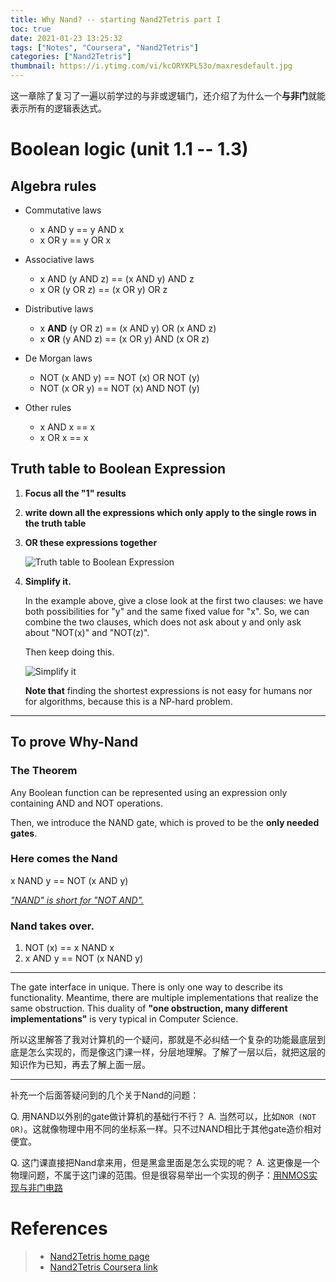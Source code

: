 ```yaml
---
title: Why Nand? -- starting Nand2Tetris part I
toc: true
date: 2021-01-23 13:25:32
tags: ["Notes", "Coursera", "Nand2Tetris"]
categories: ["Nand2Tetris"]
thumbnail: https://i.ytimg.com/vi/kcORYKPL53o/maxresdefault.jpg
---
```


这一章除了复习了一遍以前学过的与非或逻辑门，还介绍了为什么一个**与非门**就能表示所有的逻辑表达式。

# Boolean logic (unit 1.1 -- 1.3)


## Algebra rules


* Commutative laws
  * x AND y == y AND x
  * x OR y == y OR x

* Associative laws
  * x AND (y AND z) == (x AND y) AND z
  * x OR (y OR z) == (x OR y) OR z

* Distributive laws
  * x **AND** (y OR z) == (x AND y) OR (x AND z)
  * x **OR** (y AND z) == (x OR y) AND (x OR z)

* De Morgan laws
  * NOT (x AND y) == NOT (x) OR NOT (y)
  * NOT (x OR y) == NOT (x) AND NOT (y)
  
* Other rules
  * x AND x == x
  * x OR x == x

## Truth table to Boolean Expression

1. **Focus all the "1" results**

2. **write down all the expressions which only apply to the single rows in the truth table**

3. **OR these expressions together**

   ![Truth table to Boolean Expression](/images/Nand2Tetris/table2expression.png)

4. **Simplify it.**

   In the example above, give a close look at the first two clauses: we have both possibilities for "y" and the same fixed value for "x". So, we can combine the two clauses, which does not ask about y and only ask about "NOT(x)" and "NOT(z)".

   Then keep doing this.

   ![Simplify it](/images/Nand2Tetris/simplify%20expression.png)

   **Note that** finding the shortest expressions is not easy for humans nor for algorithms, because this is a NP-hard problem.

---

## To prove Why-Nand

### The Theorem

Any Boolean function can be represented using an expression only containing AND and NOT operations.

Then, we introduce the NAND gate, which is proved to be the **only needed gates**.

### Here comes the Nand

x NAND y == NOT (x AND y)

<u>*"NAND" is short for "NOT AND".*</u>

### Nand takes over.

1. NOT (x) == x NAND x
2. x AND y == NOT (x NAND y)

---

The gate interface in unique. There is only one way to describe its functionality. Meantime, there are multiple implementations that realize the same obstruction. This duality of **"one obstruction, many different implementations"** is very typical in Computer Science.

所以这里解答了我对计算机的一个疑问，那就是不必纠结一个复杂的功能最底层到底是怎么实现的，而是像这门课一样，分层地理解。了解了一层以后，就把这层的知识作为已知，再去了解上面一层。

---

补充一个后面答疑问到的几个关于Nand的问题：

Q. 用NAND以外别的gate做计算机的基础行不行？
A. 当然可以，比如`NOR (NOT OR)`。这就像物理中用不同的坐标系一样。只不过NAND相比于其他gate造价相对便宜。

Q. 这门课直接把Nand拿来用，但是黑盒里面是怎么实现的呢？
A. 这更像是一个物理问题，不属于这门课的范围。但是很容易举出一个实现的例子：[用NMOS实现与非门电路](https://www.51dzw.com/embed/embed_83634.html)


# References
> - [Nand2Tetris home page](https://www.nand2tetris.org/)
> - [Nand2Tetris Coursera link](https://www.coursera.org/learn/build-a-computer)
